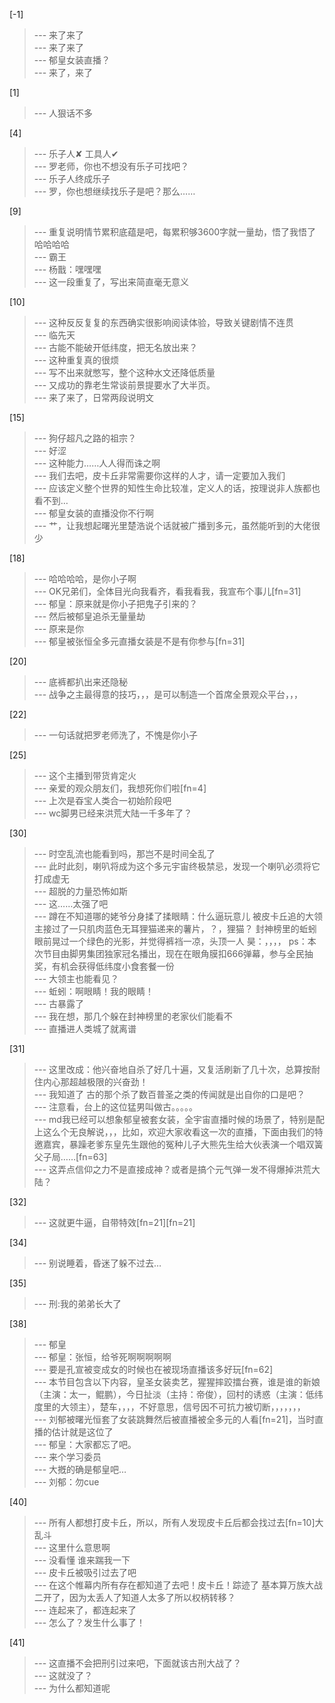 
[-1] 
>--- 来了来了<br>
>--- 来了来了<br>
>--- 郁皇女装直播？<br>
>--- 来了，来了<br>

[1] 
>--- 人狠话不多<br>

[4] 
>--- 乐子人✘
工具人✔<br>
>--- 罗老师，你也不想没有乐子可找吧？<br>
>--- 乐子人终成乐子<br>
>--- 罗，你也想继续找乐子是吧？那么……<br>

[9] 
>--- 重复说明情节累积底蕴是吧，每累积够3600字就一量劫，悟了我悟了哈哈哈哈<br>
>--- 霸王<br>
>--- 杨戬：嘿嘿嘿<br>
>--- 这一段重复了，写出来简直毫无意义<br>

[10] 
>--- 这种反反复复的东西确实很影响阅读体验，导致关键剧情不连贯<br>
>--- 临先天<br>
>--- 古能不能破开低纬度，把无名放出来？<br>
>--- 这种重复真的很烦<br>
>--- 写不出来就憋写，整个这种水文还降低质量<br>
>--- 又成功的靠老生常谈前景提要水了大半页。<br>
>--- 来了来了，日常两段说明文<br>

[15] 
>--- 狗仔超凡之路的祖宗？<br>
>--- 好涩<br>
>--- 这种能力……人人得而诛之啊<br>
>--- 我们去吧，皮卡丘非常需要你这样的人才，请一定要加入我们<br>
>--- 应该定义整个世界的知性生命比较准，定义人的话，按理说非人族都也看不到…<br>
>--- 郁皇女装的直播没你不行啊<br>
>--- 艹，让我想起曙光里楚浩说个话就被广播到多元，虽然能听到的大佬很少<br>

[18] 
>--- 哈哈哈哈，是你小子啊<br>
>--- OK兄弟们，全体目光向我看齐，看我看我，我宣布个事儿[fn=31]<br>
>--- 郁皇：原来就是你小子把鬼子引来的？<br>
>--- 然后被郁皇追杀无量量劫<br>
>--- 原来是你<br>
>--- 郁皇被张恒全多元直播女装是不是有你参与[fn=31]<br>

[20] 
>--- 底裤都扒出来还隐秘<br>
>--- 战争之主最得意的技巧，，，是可以制造一个首席全景观众平台，，，<br>

[22] 
>--- 一句话就把罗老师洗了，不愧是你小子<br>

[25] 
>--- 这个主播到带货肯定火<br>
>--- 亲爱的观众朋友们，我想死你们啦[fn=4]<br>
>--- 上次是昋宝人类合一初始阶段吧<br>
>--- wc脚男已经来洪荒大陆一千多年了？<br>

[30] 
>--- 时空乱流也能看到吗，那岂不是时间全乱了<br>
>--- 此时此刻，喇叭将成为这个多元宇宙终极禁忌，发现一个喇叭必须将它打成虚无<br>
>--- 超脱的力量恐怖如斯<br>
>--- 这……太强了吧<br>
>--- 蹲在不知道哪的姥爷分身揉了揉眼睛：什么逼玩意儿
被皮卡丘追的大领主接过了一只肌肉蓝色无耳狸猫递来的薯片，？，狸猫？
封神榜里的蚯蚓眼前晃过一个绿色的光影，并觉得裤裆一凉，头顶一人
昊：，，，，
ps：本次节目由脚男集团独家冠名播出，现在在眼角膜扣666弹幕，参与全民抽奖，有机会获得低纬度小食套餐一份<br>
>--- 大领主也能看见？<br>
>--- 蚯蚓：啊眼睛！我的眼睛！<br>
>--- 古暴露了<br>
>--- 我在想，那几个躲在封神榜里的老家伙们能看不<br>
>--- 直播进人类城了就离谱<br>

[31] 
>--- 这里改成：他兴奋地自杀了好几十遍，又复活刷新了几十次，总算按耐住内心那超越极限的兴奋劲！<br>
>--- 我知道了  古的那个杀了数百普圣之类的传闻就是出自你的口是吧？<br>
>--- 注意看，台上的这位猛男叫做古。。。。。<br>
>--- md我已经可以想象郁皇被套女装，全宇宙直播时候的场景了，特别是配上这么个无良解说，，，比如，欢迎大家收看这一次的直播，下面由我们的特邀嘉宾，暴躁老爹东皇先生跟他的冤种儿子大熊先生给大伙表演一个唱双簧父子局……[fn=63]<br>
>--- 这弄点信仰之力不是直接成神？或者是搞个元气弹一发不得爆掉洪荒大陆？<br>

[32] 
>--- 这就更牛逼，自带特效[fn=21][fn=21]<br>

[34] 
>--- 别说睡着，昏迷了躲不过去…<br>

[35] 
>--- 刑:我的弟弟长大了<br>

[38] 
>--- 郁皇<br>
>--- 郁皇：张恒，给爷死啊啊啊啊啊<br>
>--- 要是孔宣被变成女的时候也在被现场直播该多好玩[fn=62]<br>
>--- 本节目包含以下内容，皇圣女装卖艺，猩猩摔跤擂台赛，谁是谁的新娘（主演：太一，鲲鹏），今日扯淡（主持：帝俊），回村的诱惑（主演：低纬度里的大领主），楚车，，，，不好意思，信号因不可抗力被切断，，，，，，，<br>
>--- 刘郁被曙光恒套了女装跳舞然后被直播被全多元的人看[fn=21]，当时直播的估计就是这位了<br>
>--- 郁皇：大家都忘了吧。<br>
>--- 来个学习委员<br>
>--- 大摡的确是郁皇吧…<br>
>--- 刘郁：勿cue<br>

[40] 
>--- 所有人都想打皮卡丘，所以，所有人发现皮卡丘后都会找过去[fn=10]大乱斗<br>
>--- 这里什么意思啊<br>
>--- 没看懂 谁来踹我一下<br>
>--- 皮卡丘被吸引过去了吧<br>
>--- 在这个帷幕内所有存在都知道了去吧！皮卡丘！踪迹了
基本算万族大战二开了，因为太丢人了知道人太多了所以权柄转移？<br>
>--- 连起来了，都连起来了<br>
>--- 怎么了？发生什么事了！<br>

[41] 
>--- 这直播不会把刑引过来吧，下面就该古刑大战了？<br>
>--- 这就没了？<br>
>--- 为什么都知道呢<br>
